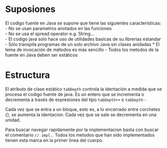 # Suposiones
El codigo fuente en Java se supone que tiene las siguientes características:   
    - No se usan parametros anotados en las funciones    
    - No se usa el spread operator e.g. String...   
    - El codigo java solo hace uso de utilidades basicas de su librerias estandar
    - Sólo transpila programas de un solo archivo Java sin clases anidadas
        * El tema de invocación de métodos es más sencillo
    - Todos los metodos de la fuente en Java deben ser estáticos

# Estructura
El atributo de clase estático `tabDepth` controla la identación a medida que se procesa
el codigo fuente de java. Es un entero que se incrementa o decrementa a través
de expresiones del tipo `tabDepth++` o `tabDepth--`   

Cada vez que se entra a un bloque, esto es, a lo encerrado entre corchetes {},
se aumenta la identacion. Cada vez que se sale se decrementa en una unidad.

Para buscar navegar rapidamente por la implementacion basta con buscar el comentario
`// impl.`. Todos los metodos que han sido implementados tienen esta marca en la primer
linea del cuerpo.